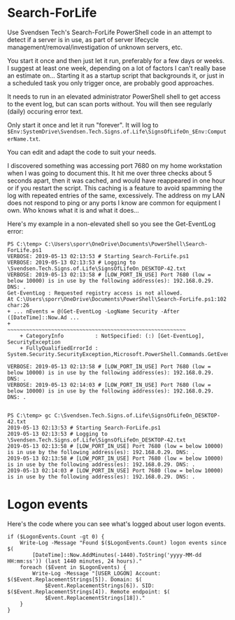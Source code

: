 # Search-ForLife
Use Svendsen Tech's Search-ForLife PowerShell code in an attempt to detect if a server is in use, as part of server lifecycle management/removal/investigation of unknown servers, etc.

You start it once and then just let it run, preferably for a few days or weeks. I suggest at least one week, depending on a lot of factors I can't really base an estimate on... Starting it as a startup script that backgrounds it, or just in a scheduled task you only trigger once, are probably good approaches.

It needs to run in an elevated administrator PowerShell shell to get access to the event log, but can scan ports without. You will then see regularly (daily) occuring error text.

Only start it once and let it run "forever". It will log to `$Env:SystemDrive\Svendsen.Tech.Signs.of.Life\SignsOfLifeOn_$Env:ComputerName.txt`.

You can edit and adapt the code to suit your needs.

I discovered something was accessing port 7680 on my home workstation when I was going to document this. It hit me over three checks about 5 seconds apart, then it was cached, and would have reappeared in one hour or if you restart the script. This caching is a feature to avoid spamming the log with repeated entries of the same, excessively. The address on my LAN does not respond to ping or any ports I know are common for equipment I own. Who knows what it is and what it does...

Here's my example in a non-elevated shell so you see the Get-EventLog error:

```
PS C:\temp> C:\Users\sporr\OneDrive\Documents\PowerShell\Search-ForLife.ps1
VERBOSE: 2019-05-13 02:13:53 # Starting Search-ForLife.ps1
VERBOSE: 2019-05-13 02:13:53 # Logging to \Svendsen.Tech.Signs.of.Life\SignsOfLifeOn_DESKTOP-42.txt
VERBOSE: 2019-05-13 02:13:58 # [LOW_PORT_IN_USE] Port 7680 (low = below 10000) is in use by the following address(es): 192.168.0.29. DNS: .
Get-EventLog : Requested registry access is not allowed.
At C:\Users\sporr\OneDrive\Documents\PowerShell\Search-ForLife.ps1:102 char:26
+ ... nEvents = @(Get-EventLog -LogName Security -After ([DateTime]::Now.Ad ...
+                 ~~~~~~~~~~~~~~~~~~~~~~~~~~~~~~~~~~~~~~~~~~~~~~~~~~~~~~~~~
    + CategoryInfo          : NotSpecified: (:) [Get-EventLog], SecurityException
    + FullyQualifiedErrorId : System.Security.SecurityException,Microsoft.PowerShell.Commands.GetEventLogCommand
 
VERBOSE: 2019-05-13 02:13:58 # [LOW_PORT_IN_USE] Port 7680 (low = below 10000) is in use by the following address(es): 192.168.0.29. DNS: .
VERBOSE: 2019-05-13 02:14:03 # [LOW_PORT_IN_USE] Port 7680 (low = below 10000) is in use by the following address(es): 192.168.0.29. DNS: .


PS C:\temp> gc C:\Svendsen.Tech.Signs.of.Life\SignsOfLifeOn_DESKTOP-42.txt
2019-05-13 02:13:53 # Starting Search-ForLife.ps1
2019-05-13 02:13:53 # Logging to \Svendsen.Tech.Signs.of.Life\SignsOfLifeOn_DESKTOP-42.txt
2019-05-13 02:13:58 # [LOW_PORT_IN_USE] Port 7680 (low = below 10000) is in use by the following address(es): 192.168.0.29. DNS: .
2019-05-13 02:13:58 # [LOW_PORT_IN_USE] Port 7680 (low = below 10000) is in use by the following address(es): 192.168.0.29. DNS: .
2019-05-13 02:14:03 # [LOW_PORT_IN_USE] Port 7680 (low = below 10000) is in use by the following address(es): 192.168.0.29. DNS: .
```

# Logon events

Here's the code where you can see what's logged about user logon events.

```
if ($LogonEvents.Count -gt 0) {
    Write-Log -Message "Found $($LogonEvents.Count) logon events since $(
        [DateTime]::Now.AddMinutes(-1440).ToString('yyyy-MM-dd HH:mm:ss')) (last 1440 minutes, 24 hours)."
    foreach ($Event in $LogonEvents) {
        Write-Log -Message "[USER_LOGON] Account: $($Event.ReplacementStrings[5]). Domain: $(
            $Event.ReplacementStrings[6]). SID: $($Event.ReplacementStrings[4]). Remote endpoint: $(
            $Event.ReplacementStrings[18])."
    }
}
```


